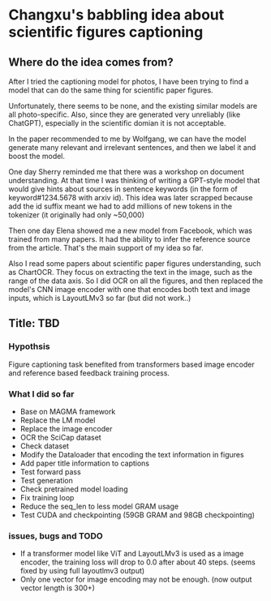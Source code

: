 # Changxu's babbling idea about scientific figures captioning

## Where do the idea comes from?

After I tried the captioning model for photos, I have been trying to find a model that can do the same thing for scientific paper figures.

Unfortunately, there seems to be none, and the existing similar models are all photo-specific.
Also, since they are generated very unreliably (like ChatGPT), especially in the scientific domian it is not acceptable.

In the paper recommended to me by Wolfgang, we can have the model generate many relevant and irrelevant sentences, and then we label it and boost the model.

One day Sherry reminded me that there was a workshop on document understanding. 
At that time I was thinking of writing a GPT-style model that would give hints about sources in sentence keywords (in the form of keyword#1234.5678 with arxiv id).
This idea was later scrapped because add the id suffix meant we had to add millions of new tokens in the tokenizer (it originally had only ~50,000)

Then one day Elena showed me a new model from Facebook, which was trained from many papers. 
It had the ability to infer the reference source from the article.
That's the main support of my idea so far.

Also I read some papers about scientific paper figures understanding, such as ChartOCR.
They focus on extracting the text in the image, such as the range of the data axis.
So I did OCR on all the figures, and then replaced the model's CNN image encoder with one that encodes both text and image inputs,
which is LayoutLMv3 so far (but did not work..)

## Title: TBD

### Hypothsis
Figure captioning task benefited from transformers based image encoder and reference based feedback training process. 

### What I did so far
- Base on MAGMA framework
- Replace the LM model
- Replace the image encoder
- OCR the SciCap dataset
- Check dataset
- Modify the Dataloader that encoding the text information in figures
- Add paper title information to captions
- Test forward pass
- Test generation
- Check pretrained model loading
- Fix training loop
- Reduce the seq_len to less model GRAM usage
- Test CUDA and checkpointing (59GB GRAM and 98GB checkpointing)

### issues, bugs and TODO
- If a transformer model like ViT and LayoutLMv3 is used as a image encoder, the training loss will drop to 0.0 after about 40 steps. (seems fixed by using full layoutlmv3 output)
- Only one vector for image encoding may not be enough. (now output vector length is 300+)
